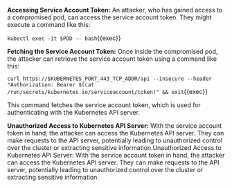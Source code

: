 **Accessing Service Account Token:** An attacker, who has gained access to a compromised pod, can access the service account token. They might execute a command like this:

`kubectl exec -it $POD -- bash`{{exec}}

**Fetching the Service Account Token:** Once inside the compromised pod, the attacker can retrieve the service account token using a command like this:

`curl https://$KUBERNETES_PORT_443_TCP_ADDR/api --insecure --header "Authorization: Bearer $(cat /run/secrets/kubernetes.io/serviceaccount/token)" && exit`{{exec}}

This command fetches the service account token, which is used for authenticating with the Kubernetes API server.

**Unauthorized Access to Kubernetes API Server:** With the service account token in hand, the attacker can access the Kubernetes API server. They can make requests to the API server, potentially leading to unauthorized control over the cluster or extracting sensitive information.Unauthorized Access to Kubernetes API Server: With the service account token in hand, the attacker can access the Kubernetes API server. They can make requests to the API server, potentially leading to unauthorized control over the cluster or extracting sensitive information.

